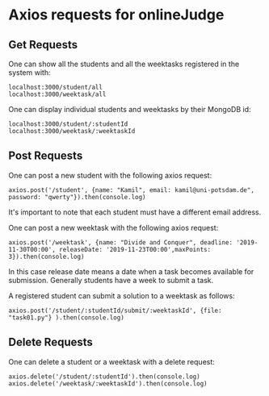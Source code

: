# Axios requests for onlineJudge

## Get Requests

One can show all the students and all the weektasks registered in the system with:

```
localhost:3000/student/all
localhost:3000/weektask/all
```

One can display individual students and weektasks by their MongoDB id:
```
localhost:3000/student/:studentId
localhost:3000/weektask/:weektaskId
```

## Post Requests
One can post a new student with the following axios request:
```
axios.post('/student', {name: "Kamil", email: kamil@uni-potsdam.de", password: "qwerty"}).then(console.log)

```
It's important to note that each student must have a different email address.

One can post a new weektask with the following axios request:
```
axios.post('/weektask', {name: "Divide and Conquer", deadline: '2019-11-30T00:00', releaseDate: '2019-11-23T00:00',maxPoints: 3}).then(console.log)

```
In this case release date means a date when a task becomes available for submission. Generally students have a week to submit a task.

A registered student can submit a solution to a weektask as follows:
```
axios.post('/student/:studentId/submit/:weektaskId', {file: "task01.py"} ).then(console.log)
```

## Delete Requests

One can delete a student or a weektask with a delete request:

```
axios.delete('/student/:studentId').then(console.log)
axios.delete('/weektask/:weektaskId').then(console.log)
```